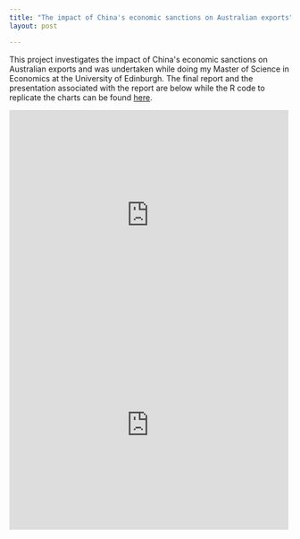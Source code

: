 ```yaml
---
title: "The impact of China's economic sanctions on Australian exports"
layout: post

---
```


This project investigates the impact of China's economic sanctions on Australian exports and was undertaken while doing my Master of Science in Economics at the University of Edinburgh. The final report and the presentation associated with the report are below while the R code to replicate the charts can be found [here](https://github.com/andybridger/econpolicy/blob/main/econpolicy/chart_code.R).

<embed src="https://andybridger.github.io/policy_paper.pdf" width="500" height="375"/>


<embed src="https://andybridger.github.io/policy_presentation.pdf" width="500" height="375"/>
